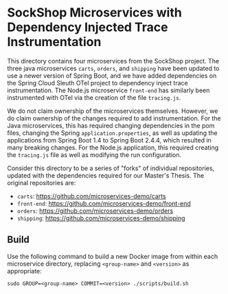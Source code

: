 # SockShop Microservices with Dependency Injected Trace Instrumentation
This directory contains four microservices from the SockShop project. The three java microservices `carts`, `orders`, and `shipping` have been updated to use a newer version of Spring Boot, and we have added dependencies on the Spring Cloud Sleuth OTel project to dependency inject trace instrumentation. The Node.js microservice `front-end` has similarly been instrumented with OTel via the creation of the file `tracing.js`.

We do not claim ownership of the microservices themselves. However, we do claim ownership of the changes required to add instrumentation. For the Java microservices, this has required changing dependencies in the pom files, changing the Spring `application.properties`, as well as updating the applications from Spring Boot 1.4 to Spring Boot 2.4.4, which resulted in many breaking changes. For the Node.js application, this required creating the `tracing.js` file as well as modifying the run configuration.

Consider this directory to be a series of "forks" of individual repositories, updated with the dependencies required for our Master's Thesis. The original repositories are:

- `carts`: https://github.com/microservices-demo/carts
- `front-end`: https://github.com/microservices-demo/front-end
- `orders`: https://github.com/microservices-demo/orders
- `shipping`: https://github.com/microservices-demo/shipping

## Build
Use the following command to build a new Docker image from within each microservice directory, replacing `<group-name>` and `<version>` as appropriate:

```
sudo GROUP=<group-name> COMMIT=<version> ./scripts/build.sh
```

